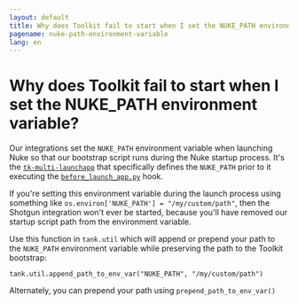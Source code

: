 ```yaml
---
layout: default
title: Why does Toolkit fail to start when I set the NUKE_PATH environment variable?
pagename: nuke-path-environment-variable
lang: en
---
```


# Why does Toolkit fail to start when I set the NUKE_PATH environment variable?

Our integrations set the `NUKE_PATH` environment variable when launching Nuke so that our bootstrap script runs during the Nuke startup process.
It's the [`tk-multi-launchapp`](https://support.shotgunsoftware.com/hc/en-us/articles/219032968-Application-Launcher#Set%20Environment%20Variables%20and%20Automate%20Behavior%20at%20Launch) that specifically defines the `NUKE_PATH` prior to it executing the [`before_launch_app.py`](https://github.com/shotgunsoftware/tk-multi-launchapp/blob/6a884aa144851148e8369e9f35a2471087f98d16/hooks/before_app_launch.py) hook. 

If you're setting this environment variable during the launch process using something like `os.environ['NUKE_PATH'] = "/my/custom/path"`, then the Shotgun integration won't ever be started, because you'll have removed our startup script path from the environment variable.

Use this function in `tank.util` which will append or prepend your path to the `NUKE_PATH` environment variable while preserving the path to the Toolkit bootstrap:

```
tank.util.append_path_to_env_var("NUKE_PATH", "/my/custom/path")
```

Alternately, you can prepend your path using `prepend_path_to_env_var()`